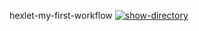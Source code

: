 hexlet-my-first-workflow
[![show-directory](https://github.com/maximkoo/hexlet-my-first-workflow/actions/workflows/main.yml/badge.svg)](https://github.com/maximkoo/hexlet-my-first-workflow/actions/workflows/main.yml)